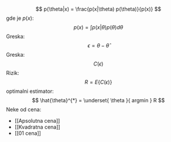 $$
p(\theta|x) = \frac{p(x|\theta) p(\theta)}{p(x)}
$$
gde je $p(x)$:$$
p(x) = \int p(x|\theta)p(\theta)d\theta
$$
Greska: $$
\epsilon = \theta - \hat{\theta}
$$
Greska: $$
C(\epsilon)
$$
Rizik: $$
R = E\{ C(\epsilon) \}
$$
optimalni estimator: $$
\hat{\theta}^{*} = \underset{ \theta }{ argmin } R
$$
Neke od cena:
- [[Apsolutna cena]]
- [[Kvadratna cena]]
- [[01 cena]]
